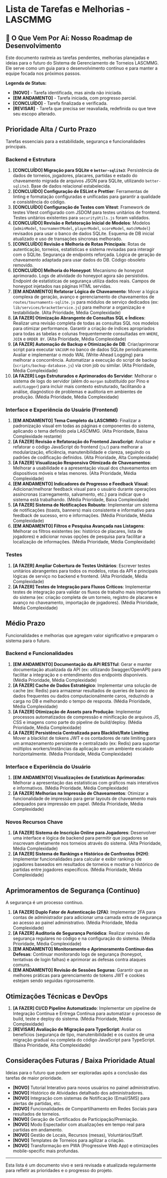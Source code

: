 # Lista de Tarefas e Melhorias - LASCMMG

## 🚧 O Que Vem Por Aí: Nosso Roadmap de Desenvolvimento

Este documento rastreia as tarefas pendentes, melhorias planejadas e ideias para o futuro do Sistema de Gerenciamento de Torneios LASCMMG. Ele serve como um guia para o desenvolvimento contínuo e para manter a equipe focada nos próximos passos.

**Legenda de Status:**

-   **[NOVO]** - Tarefa identificada, mas ainda não iniciada.
-   **[EM ANDAMENTO]** - Tarefa iniciada, com progresso parcial.
-   **[CONCLUÍDO]** - Tarefa finalizada e verificada.
-   **[REVISAR]** - Tarefa que precisa ser reavaliada, redefinida ou que teve seu escopo alterado.

## Prioridade Alta / Curto Prazo

Tarefas essenciais para a estabilidade, segurança e funcionalidades principais.

### Backend e Estrutura

1.  **[CONCLUÍDO] Migração para SQLite e `better-sqlite3`**: Persistência de dados de torneios, jogadores, placares, partidas e estado do chaveamento migrada de arquivos JSON para SQLite, utilizando `better-sqlite3`. Base de dados relacional estabelecida.
2.  **[CONCLUÍDO] Configuração de ESLint e Prettier**: Ferramentas de linting e formatação configuradas e unificadas para garantir a qualidade e consistência do código.
3.  **[CONCLUÍDO] Configuração de Testes com Vitest**: Framework de testes Vitest configurado com JSDOM para testes unitários de frontend. Testes unitários existentes para `securityUtils.js` foram validados.
4.  **[CONCLUÍDO] Revisão e Refatoração Inicial de Modelos**: Modelos (`adminModel`, `tournamentModel`, `playerModel`, `scoreModel`, `matchModel`) revisados para usar o banco de dados SQLite. Esquema de DB inicial atualizado e uso de transações síncronas melhorado.
5.  **[CONCLUÍDO] Revisão e Melhoria de Rotas Principais**: Rotas de autenticação, torneios, estatísticas e sistema revisadas para interagir com o SQLite. Segurança de endpoints reforçada. Lógica de geração de chaveamento adaptada para usar dados do DB. Código obsoleto removido.
6.  **[CONCLUÍDO] Melhoria do Honeypot**: Mecanismo de honeypot aprimorado. Logs de atividade do honeypot agora são persistidos. Endpoint de estatísticas de segurança utiliza dados reais. Campos de honeypot injetados nas páginas HTML servidas.
7.  **[EM ANDAMENTO] Refatorar Lógica de Chaveamento**: Mover a lógica complexa de geração, avanço e gerenciamento de chaveamentos de `routes/tournaments-sqlite.js` para módulos de serviço dedicados (ex: `lib/services/bracketService.js`) para melhorar a organização e testabilidade. (Alta Prioridade, Média Complexidade)
8.  **[A FAZER] Otimização Abrangente de Consultas SQL e Índices**: Realizar uma revisão completa de todas as consultas SQL nos modelos para otimizar performance. Garantir a criação de índices apropriados para todas as tabelas e colunas frequentemente consultadas em `WHERE`, `JOIN` e `ORDER BY`. (Alta Prioridade, Média Complexidade)
9.  **[A FAZER] Automação de Backup e Otimização de DB**: Criar/aprimorar script para executar `VACUUM` no banco de dados SQLite periodicamente. Avaliar e implementar o modo WAL (Write-Ahead Logging) para melhorar a concorrência. Automatizar a execução do script de backup (`scripts/backup-database.js`) via cron job ou similar. (Alta Prioridade, Média Complexidade)
10. **[A FAZER] Logs Estruturados e Aprimorados do Servidor**: Melhorar o sistema de logs do servidor (além do `morgan` substituído por Pino e `auditLogger`) para incluir mais contexto estruturado, facilitando a análise, diagnóstico de problemas e auditoria em ambientes de produção. (Média Prioridade, Média Complexidade)

### Interface e Experiência do Usuário (Frontend)

1.  **[EM ANDAMENTO] Tema Completo da LASCMMG**: Finalizar a padronização visual em todas as páginas e componentes do sistema, aplicando o tema definido pela LASCMMG. (Alta Prioridade, Baixa Complexidade restante)
2.  **[A FAZER] Revisão e Refatoração do Frontend JavaScript**: Analisar e refatorar o código JavaScript do frontend (`js/`) para melhorar a modularização, eficiência, manutenibilidade e clareza, seguindo os padrões de codificação definidos. (Alta Prioridade, Alta Complexidade)
3.  **[A FAZER] Visualização Responsiva Otimizada de Chaveamentos**: Melhorar a usabilidade e a apresentação visual dos chaveamentos em dispositivos móveis e telas menores. (Alta Prioridade, Média Complexidade)
4.  **[EM ANDAMENTO] Indicadores de Progresso e Feedback Visual**: Adicionar/melhorar feedback visual para o usuário durante operações assíncronas (carregamento, salvamento, etc.) para indicar que o sistema está trabalhando. (Média Prioridade, Baixa Complexidade)
5.  **[A FAZER] Sistema de Notificações Robusto**: Implementar um sistema de notificações (toasts, banners) mais consistente e informativo para feedback de sucesso, erro e informações. (Média Prioridade, Média Complexidade)
6.  **[EM ANDAMENTO] Filtros e Pesquisa Avançada nas Listagens**: Melhorar os filtros existentes (ex: histórico de placares, lista de jogadores) e adicionar novas opções de pesquisa para facilitar a localização de informações. (Média Prioridade, Média Complexidade)

### Testes

1.  **[A FAZER] Ampliar Cobertura de Testes Unitários**: Escrever testes unitários abrangentes para todos os modelos, rotas da API e principais lógicas de serviço no backend e frontend. (Alta Prioridade, Média Complexidade)
2.  **[A FAZER] Testes de Integração para Fluxos Críticos**: Implementar testes de integração para validar os fluxos de trabalho mais importantes do sistema (ex: criação completa de um torneio, registro de placares e avanço no chaveamento, importação de jogadores). (Média Prioridade, Média Complexidade)

## Médio Prazo

Funcionalidades e melhorias que agregam valor significativo e preparam o sistema para o futuro.

### Backend e Funcionalidades

1.  **[EM ANDAMENTO] Documentação da API RESTful**: Gerar e manter documentação atualizada da API (ex: utilizando Swagger/OpenAPI) para facilitar a integração e o entendimento dos endpoints disponíveis. (Média Prioridade, Média Complexidade)
2.  **[A FAZER] Cache de Dados Estratégico**: Implementar uma solução de cache (ex: Redis) para armazenar resultados de queries de banco de dados frequentes ou dados computacionalmente caros, reduzindo a carga no DB e melhorando o tempo de resposta. (Média Prioridade, Média Complexidade)
3.  **[A FAZER] Otimização de Assets para Produção**: Implementar processos automatizados de compressão e minificação de arquivos JS, CSS e imagens como parte do pipeline de build/deploy. (Média Prioridade, Média Complexidade)
4.  **[A FAZER] Persistência Centralizada para Blacklist/Rate Limiting**: Mover a blacklist de tokens JWT e os contadores de rate limiting para um armazenamento persistente e centralizado (ex: Redis) para suportar múltiplos workers/instâncias da aplicação em um ambiente escalado horizontalmente. (Média Prioridade, Média Complexidade)

### Interface e Experiência do Usuário

1.  **[EM ANDAMENTO] Visualizações de Estatísticas Aprimoradas**: Melhorar a apresentação das estatísticas com gráficos mais interativos e informativos. (Média Prioridade, Média Complexidade)
2.  **[A FAZER] Melhorias na Impressão de Chaveamentos**: Otimizar a funcionalidade de impressão para gerar layouts de chaveamento mais adequados para impressão em papel. (Média Prioridade, Média Complexidade)

### Novos Recursos Chave

1.  **[A FAZER] Sistema de Inscrição Online para Jogadores**: Desenvolver uma interface e lógica de backend para permitir que jogadores se inscrevam diretamente nos torneios através do sistema. (Alta Prioridade, Média Complexidade)
2.  **[A FAZER] Sistema de Rankings e Histórico de Confrontos (H2H)**: Implementar funcionalidades para calcular e exibir rankings de jogadores baseados em resultados de torneios e mostrar o histórico de partidas entre jogadores específicos. (Média Prioridade, Média Complexidade)

## Aprimoramentos de Segurança (Contínuo)

A segurança é um processo contínuo.

1.  **[A FAZER] Duplo Fator de Autenticação (2FA)**: Implementar 2FA para contas de administrador para adicionar uma camada extra de segurança ao acesso ao painel administrativo. (Média Prioridade, Média Complexidade)
2.  **[A FAZER] Auditoria de Segurança Periódica**: Realizar revisões de segurança regulares no código e na configuração do sistema. (Média Prioridade, Média Complexidade)
3.  **[EM ANDAMENTO] Monitoramento e Aprimoramento Contínuo das Defesas**: Continuar monitorando logs de segurança (honeypot, tentativas de login falhas) e aprimorar as defesas contra ataques comuns.
4.  **[EM ANDAMENTO] Revisão de Sessões Seguras**: Garantir que as melhores práticas para gerenciamento de tokens JWT e cookies estejam sendo seguidas rigorosamente.

## Otimizações Técnicas e DevOps

1.  **[A FAZER] CI/CD Pipeline Automatizado**: Implementar um pipeline de Integração Contínua e Entrega Contínua para automatizar o processo de build, teste e deploy do sistema. (Média Prioridade, Média Complexidade)
2.  **[REVISAR] Avaliação de Migração para TypeScript**: Avaliar os benefícios (segurança de tipo, manutenibilidade) e os custos de uma migração gradual ou completa do código JavaScript para TypeScript. (Baixa Prioridade, Alta Complexidade)

## Considerações Futuras / Baixa Prioridade Atual

Ideias para o futuro que podem ser exploradas após a conclusão das tarefas de maior prioridade.

*   **[NOVO]** Tutorial Interativo para novos usuários no painel administrativo.
*   **[NOVO]** Histórico de Atividades detalhado dos administradores.
*   **[NOVO]** Integração com sistemas de Notificação (Email/SMS) para alertas de partidas, etc.
*   **[NOVO]** Funcionalidades de Compartilhamento em Redes Sociais para resultados de torneios.
*   **[NOVO]** Geração de Certificados de Participação/Premiação.
*   **[NOVO]** Modo Espectador com atualizações em tempo real para partidas em andamento.
*   **[NOVO]** Gestão de Locais, Recursos (mesas), Voluntários/Staff.
*   **[NOVO]** Templates de Torneios para agilizar a criação.
*   **[NOVO]** Transformação em PWA (Progressive Web App) e otimizações mobile-specific mais profundas.

---

Esta lista é um documento vivo e será revisada e atualizada regularmente para refletir as prioridades e o progresso do projeto.
